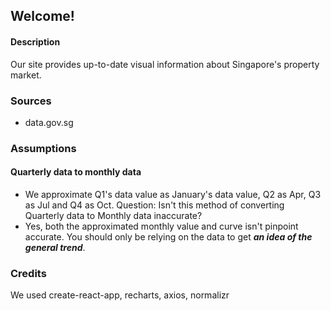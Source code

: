 ## Welcome!

#### Description
Our site provides up-to-date visual information about Singapore's property market.

### Sources
- data.gov.sg

### Assumptions

#### Quarterly data to monthly data

- We approximate Q1's data value as January's data value, Q2 as Apr, Q3 as Jul and Q4 as Oct. 
Question: Isn't this method of converting Quarterly data to Monthly data inaccurate?
- Yes, both the approximated monthly value and curve isn't pinpoint accurate. You should only be relying on the data to get ***an idea of the general trend***.

### Credits
We used create-react-app, recharts, axios, normalizr